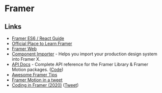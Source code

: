 # Framer

## Links

* [Framer ES6 / React Guide](https://paper.dropbox.com/doc/Framer-ES6-React-Guide--AeKsL4azG3qn5fp5b8cQ_t~0Ag-Th7joG9fFSSiyZgOFYqj6)
* [Official Place to Learn Framer](https://www.framer.com/blog/posts/framer-learn/)
* [Framer Web](https://www.framer.com/web/)
* [Component Importer](https://github.com/framer/component-importer) - Helps you import your production design system into Framer X.
* [API Docs](https://www.framer.com/api) - Complete API reference for the Framer Library & Framer Motion packages. \([Code](https://github.com/framer/api-docs)\)
* [Awesome Framer Tips](https://awesomeframertips.xyz/)
* [Framer Motion in a tweet](https://twitter.com/lintonye/status/1322297495129477120)
* [Coding in Framer \(2020\)](https://www.youtube.com/playlist?list=PLRG1hGYAPvla9Gu9GEdNSjRAu7ay7Q9eP) \([Tweet](https://twitter.com/Darth_Knoppix/status/1334554774100914182)\)

